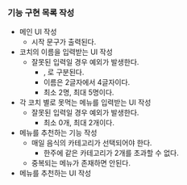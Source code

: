 ### 기능 구현 목록 작성

* 메인 UI 작성
  * 시작 문구가 출력된다.
* 코치의 이름을 입력받는 UI 작성
  * 잘못된 입력일 경우 예외가 발생한다.
    * , 로 구분된다.
    * 이름은 2글자에서 4글자이다.
    * 최소 2명, 최대 5명이다.
* 각 코치 별로 못먹는 메뉴를 입력받는 UI 작성
  * 잘못된 입력일 경우 예외가 발생한다.
    * 최소 0개, 최대 2개이다.
* 메뉴를 추천하는 기능 작성
  * 매일 음식의 카테고리가 선택되어야 한다.
    * 한주에 같은 카테고리가 2개를 초과할 수 없다.
  * 중복되는 메뉴가 존재하면 안된다.
* 메뉴를 추천하는 UI 작성